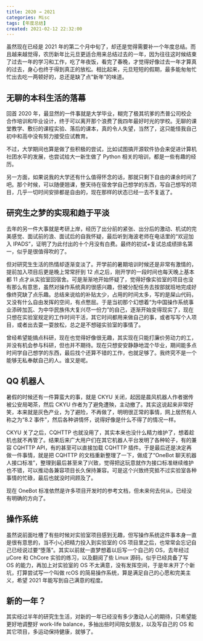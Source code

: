 ```yaml
---
title: 2020 → 2021
categories: Misc
tags: [年度总结]
created: 2021-02-12 22:32:00
---
```


虽然现在已经是 2021 年的第二个月中旬了，却还是觉得需要补一个年度总结。而且越来越觉得，农历新年比元旦更适合用来总结过去的一年，因为往往这时候结束了过去一年的学习和工作，吃了年夜饭，看完了春晚，才觉得好像过去一年才算真的过去，身心也终于得到真正的放松。相比起来，元旦短短的假期，最多能匆匆忙忙出去吃一两顿好的，总还是缺了点“新年”的味道。

## 无聊的本科生活的落幕

回首 2020 年，最显然的一件事就是大学毕业，糊完了极其坑爹的杰普公司校企合作培训和毕业设计，终于可以离开那个浪费了我四年最好时光的学校。无聊的课堂教学、敷衍的课程实验、落后的课本，真的令人失望，当然了，这只能怪我自己初中和高中没有努力接受应试教育。

不过，大学期间也算是做了些积极的尝试，比如试图搞开源软件协会来促进计算机社团水平的发展，也尝试给大一新生做了 Python 相关的培训，都是一些有趣的经历。

另一方面，如果说我的大学还有什么值得怀念的话，那就只剩下自由的课余时间了吧。那个时候，可以随便翘课，整天待在宿舍学自己想学的东西，写自己想写的项目，几乎一切时间安排都是自由的，现在那样的状态已经一去不复返了。

## 研究生之梦的实现和趋于平淡

去年的另一件大事就是考研上岸，经历了出分前的紧张、出分后的激动、机试的完美感觉、面试前的浪、面试后的自我怀疑，最后听到海波老师在电话里的“欢迎加入 IPADS”，证明了为此付出的十个月没有白费。最终的初试+复试总成绩排名第一，似乎是很值得吹的了。

但对研究生生活的热情却逐渐变淡了。开学前的暑期培训时候还是非常有激情的，提前加入项目后更是晚上常常肝到 12 点之后，刚开学的一段时间也每天晚上基本都 11 点才从实验室回宿舍。可是渐渐地开始怀疑了，觉得好像实验室的项目也没有那么有意思，虽然对操作系统真的很感兴趣，但被分配任务去按部就班地完成好像终究缺了点乐趣。总结来说给的补贴太少，占用的时间太多，写的是屎山代码，又没有什么自由发挥的空间，有点憋屈。于是当初那个幻想着“为中国操作系统事业添砖加瓦、为中华民族伟大复兴尽一份力”的自己，逐渐开始变得现实了，现在只想在实验室规定的工作时间干活，其它时间都用来做自己的事，或者写写个人项目，或者出去耍一耍放松，总之是不想碰实验室的事情了。

曾经希望能搞点科研，现在也觉得好像很无趣，其实现在只能打廉价劳动力的工，并没有机会参与科研，但也并不期待。现在只想安安静静地混个毕业，期间能多点时间学自己想学的东西，最后找个还算不错的工作，也就足够了。我终究不是一个能够无私奉献自己的人。谁又是呢。

## QQ 机器人

暑假的时候还有一件算蛮大的事，就是 CKYU 关闭，起因是晨风机器人作者据传被公安局喝茶，然后 CKYU 作者为了避免遭殃，主动撤了。其实这说起来非常好笑，本来就是灰色产业，为了避险，不再做了，明明很正常的事情，网上居然有人称之为“8.2 事件”，然后各种讲情怀，说得好像是什么不得了的情况一样。

CKYU 关了之后，CQHTTP 也就没用了，其实本来也没什么精力维护了，想着趁机也就不再管了。结果后来广大用户们在其它机器人平台发明了各种轮子，有的兼容 CQHTTP API，有的甚至可以直接加载 CQHTTP 插件。于是最后还是决定再做一件事情，就是把 CQHTTP 的文档重新整理了一下，做成了“OneBot 聊天机器人接口标准”，整理到最后甚至来了兴致，觉得把这玩意就作为接口标准继续维护也不错，可以推动各兼容项目长久保持兼容。可是这个兴致终究抵不过实验室各种事情的忙碌，最后也就没时间顾及了。

现在 OneBot 标准依然是许多项目开发时的参考文档，但未来何去何从，已经没有明确的方向了。

## 操作系统

虽然说前面吐槽了有些时候对实验室项目感到无趣，但写操作系统这件事本身一直是很有意思的，当不小心把精力投入到实验室的 OS 项目里之后，也常常会忘记自己已经说过要“堕落”。其实以前就一直梦想着以后写一个自己的 OS，去年经过 μCore 和 ChCore 实验的练习，以及翻阅了些 Linux 源码，似乎已经具备了写 OS 的能力，再加上对实验室的 OS 不太满意，没有发挥空间，于是年末开了个新坑，打算尝试写一个叫做 rcOS 的简易操作系统，算是满足自己的心愿和完美主义，希望 2021 年能写到自己满意的程度。

## 新的一年？

其实经过半年的研究生生活，对新的一年已经没有多少激动人心的期待，只希望能更好地调整好 work-life balance，多抽出些时间陪女朋友，以及写自己的 OS 和其它项目，多运动保持健康，就够了。
